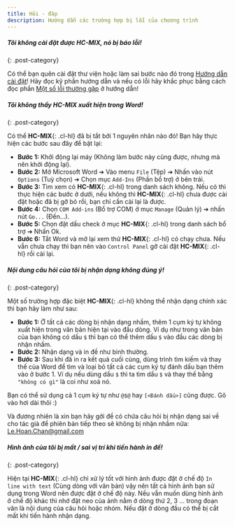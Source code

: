 ```yaml
---
title: Hỏi - đáp
description: Hướng dẫn các trường hợp bị lỗi của chương trình
---
```


##### Tôi không cài đặt được HC-MIX, nó bị báo lỗi!
{: .post-category}

Có thể bạn quên cài đặt thư viện hoặc làm sai bước nào đó trong [Hướng dẫn cài đặt](/projects/hc-mix/installation#install)! Hãy đọc kỹ phần hướng dẫn và nếu có lỗi hãy khắc phục bằng cách đọc phần [Một số lỗi thường gặp](/projects/hc-mix/installation#error) ở hướng dẫn!

##### Tôi không thấy HC-MIX xuất hiện trong Word!
{: .post-category}

Có thể **HC-MIX**{: .cl-hl} đã bị tắt bởi 1 nguyên nhân nào đó! Bạn hãy thực hiện các bước sau đây để bật lại:

- **Bước 1:** Khởi động lại máy (Không làm bước này cũng được, nhưng mà nên khởi động lại).
- **Bước 2:** Mở Microsoft Word ➔ Vào menu `File` (Tệp) ➔ Nhấn vào nút `Options` (Tuỳ chọn) ➔ Chọn mục `Add-Ins` (Phần bổ trợ) ở bên trái.
- **Bước 3:** Tìm xem có **HC-MIX**{: .cl-hl} trong danh sách không. Nếu có thì thực hiện các bước ở dưới, nếu không thì **HC-MIX**{: .cl-hl} chưa được cài đặt hoặc đã bị gỡ bỏ rồi, bạn chỉ cần cài lại là được.
- **Bước 4:** Chọn `COM Add-ins` (Bổ trợ COM) ở mục `Manage` (Quản lý) ➔ nhấn nút `Go...` (Đến...).
- **Bước 5:** Chọn đặt dấu check ở mục **HC-MIX**{: .cl-hl} trong danh sách bổ trợ ➔ Nhấn Ok.
- **Bước 6:** Tắt Word và mở lại xem thử **HC-MIX**{: .cl-hl} có chạy chưa. Nếu vẫn chưa chạy thì bạn nên vào `Control Panel` gỡ cài đặt **HC-MIX**{: .cl-hl} rồi cài lại.

##### Nội dung câu hỏi của tôi bị nhận dạng không đúng ý!
{: .post-category}

Một số trường hợp đặc biệt **HC-MIX**{: .cl-hl} không thể nhận dạng chính xác thì bạn hãy làm như sau:

- **Bước 1:** Ở tất cả các dòng bị nhận dạng nhầm, thêm 1 cụm ký tự không xuất hiện trong văn bản hiện tại vào đầu dòng. Ví dụ như trong văn bản của bạn không có dấu `$` thì bạn có thể thêm dấu `$` vào đầu các dòng bị nhận nhầm.
- **Bước 2:** Nhận dạng và in đề như bình thường.
- **Bước 3:** Sau khi đã in ra kết quả cuối cùng, dùng trình tìm kiếm và thay thế của Word để tìm và loại bỏ tất cả các cụm ký tự đánh dấu bạn thêm vào ở bước 1. Ví dụ nếu dùng dấu `$` thì ta tìm dấu `$` và thay thế bằng `"không có gì"` là coi như xoá nó.

Bạn có thể sử dụng cả 1 cụm ký tự như `@$@` hay `[<Đánh dấu>]` cũng được. Gõ vào hơi dài thôi :)

Và đương nhiên là xin bạn hãy gởi đề có chứa câu hỏi bị nhận dạng sai về cho tác giả để phiên bản tiếp theo sẽ không bị nhận nhầm nữa: [Le.Hoan.Chan@gmail.com](mailto:Le.Hoan.Chan@gmail.com)

##### Hình ảnh của tôi bị mất / sai vị trí khi tiến hành in đề!
{: .post-category}

Hiện tại **HC-MIX**{: .cl-hl} chỉ xử lý tốt với hình ảnh được đặt ở chế độ `In line with text` (Cùng dòng với văn bản) vậy nên tất cả hình ảnh bạn sử dụng trong Word nên được đặt ở chế độ này. Nếu vẫn muốn dùng hình ảnh ở chế độ khác thì nhớ đặt neo của ảnh nằm ở dòng thứ 2, 3 ... trong đoạn văn là nội dung của câu hỏi hoặc nhóm. Nếu đặt ở dòng đầu có thể bị cắt mất khi tiến hành nhận dạng.
